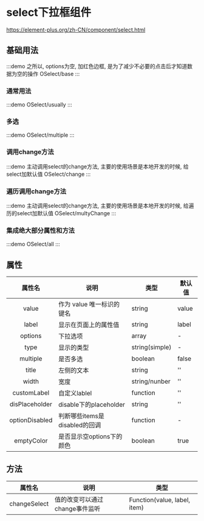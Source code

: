 # select下拉框组件

https://element-plus.org/zh-CN/component/select.html

## 基础用法

:::demo 之所以, options为空, 加红色边框, 是为了减少不必要的点击后才知道数据为空的操作
OSelect/base
:::

### 通常用法

:::demo
OSelect/usually
:::

### 多选

:::demo
OSelect/multiple
:::

### 调用change方法

:::demo 主动调用select的change方法, 主要的使用场景是本地开发的时候, 给select加默认值
OSelect/change
:::

### 遍历调用change方法

:::demo 主动调用select的change方法, 主要的使用场景是本地开发的时候, 给遍历的select加默认值
OSelect/multyChange
:::

### 集成绝大部分属性和方法

:::demo
OSelect/all
:::

## 属性

|     属性名     | 说明                          | 类型           | 默认值 |
| :------------: | ----------------------------- | -------------- | ------ |
|     value      | 作为 value 唯一标识的键名     | string         | value  |
|     label      | 显示在页面上的属性值          | string         | label  |
|    options     | 下拉选项                      | array          | -      |
|      type      | 显示的类型                    | string(simple) | -      |
|    multiple    | 是否多选                      | boolean        | false  |
|     title      | 左侧的文本                    | string         | ''     |
|     width      | 宽度                          | string/nunber  | ''     |
|  customLabel   | 自定义lablel                  | function       | ''     |
| disPlaceholder | disable下的placeholder        | string         | ''     |
| optionDisabled | 判断哪些items是disabled的回调 | function       | -      |
|   emptyColor   | 是否显示空options下的颜色     | boolean        | true   |

## 方法

|    属性名    | 说明                           | 类型                         |
| :----------: | ------------------------------ | ---------------------------- |
| changeSelect | 值的改变可以通过change事件监听 | Function(value, label, item) |
